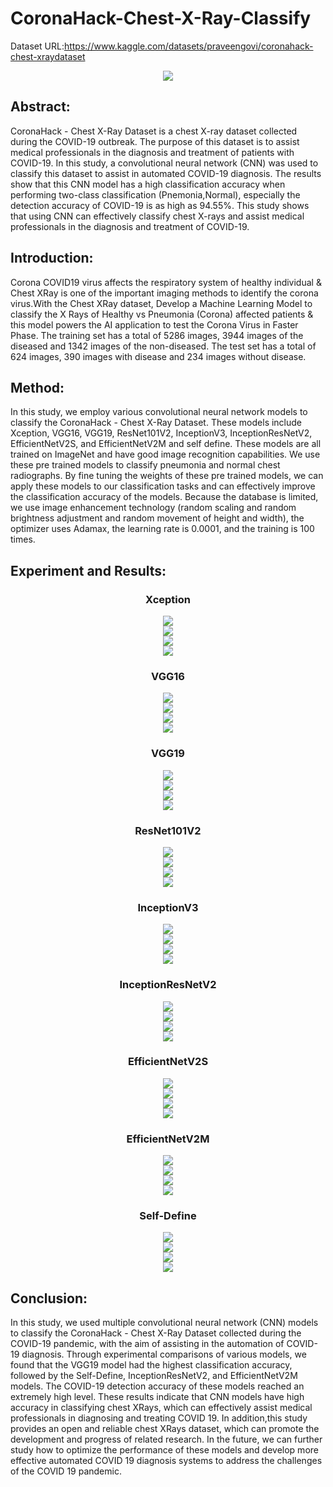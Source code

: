 # CoronaHack-Chest-X-Ray-Classify
 
Dataset URL:https://www.kaggle.com/datasets/praveengovi/coronahack-chest-xraydataset

<div align="center">
<img src="https://github.com/Wade0125Studio/CoronaHack-Chest-X-Ray-Classify/blob/main/img/AI-Covid19-Logo.jpg">
</div>


<h2>Abstract:</h2>
CoronaHack - Chest X-Ray Dataset is a chest X-ray dataset collected during the COVID-19 outbreak. The purpose of this dataset is to assist medical professionals in the diagnosis and treatment of patients with COVID-19. In this study, a convolutional neural network (CNN) was used to classify this dataset to assist in automated COVID-19 diagnosis. The results show that this CNN model has a high classification accuracy when performing two-class classification (Pnemonia,Normal), especially the detection accuracy of COVID-19 is as high as 94.55%. This study shows that using CNN can effectively classify chest X-rays and assist medical professionals in the diagnosis and treatment of COVID-19.
<h2>Introduction:</h2>
Corona COVID19 virus affects the respiratory system of healthy individual & Chest XRay is one of the important imaging methods to identify the corona virus.With the Chest XRay dataset, Develop a Machine Learning Model to classify the X Rays of Healthy vs Pneumonia (Corona) affected patients & this model powers the AI application to test the Corona Virus in Faster Phase.
The training set has a total of 5286 images, 3944 images of the diseased and 1342 images of the non-diseased. The test set has a total of 624 images, 390 images with disease and 234 images without disease.

<h2>Method:</h2>
In this study, we employ various convolutional neural network models to classify the CoronaHack - Chest X-Ray Dataset. These models include Xception, VGG16, VGG19, ResNet101V2, InceptionV3, InceptionResNetV2, EfficientNetV2S, and EfficientNetV2M and self define.
These models are all trained on ImageNet and have good image recognition capabilities. We use these pre trained models to classify pneumonia and normal chest radiographs. By fine tuning the weights of these pre trained models, we can apply these models to our classification tasks and can effectively improve the classification accuracy of the models.
Because the database is limited, we use image enhancement technology (random scaling and random brightness adjustment and random movement of height and width), the optimizer uses Adamax, the learning rate is 0.0001, and the training is 100 times.
<h2>Experiment and Results:</h2>
<h3 align="center">Xception</h3>
<div align="center">
<img src="https://github.com/Wade0125Studio/CoronaHack-Chest-X-Ray-Classify/blob/main/img/Training_history%20Xception.png">
</div>
<div align="center">
<img src="https://github.com/Wade0125Studio/CoronaHack-Chest-X-Ray-Classify/blob/main/img/Confusion%20Matrix%20Xception.png">
</div>
<div align="center">
<img src="https://github.com/Wade0125Studio/CoronaHack-Chest-X-Ray-Classify/blob/main/img/Xception-Results.png">
</div>
<div align="center">
<img src="https://github.com/Wade0125Studio/CoronaHack-Chest-X-Ray-Classify/blob/main/img/Xception%20results%20EX.png">
</div>

<h3 align="center">VGG16</h3>
<div align="center">
<img src="https://github.com/Wade0125Studio/CoronaHack-Chest-X-Ray-Classify/blob/main/img/Training_history%20VGG16.png">
</div>
<div align="center">
<img src="https://github.com/Wade0125Studio/CoronaHack-Chest-X-Ray-Classify/blob/main/img/Confusion%20Matrix%20VGG16.png">
</div>
<div align="center">
<img src="https://github.com/Wade0125Studio/CoronaHack-Chest-X-Ray-Classify/blob/main/img/VGG16-Results.png">
</div>
<div align="center">
<img src="https://github.com/Wade0125Studio/CoronaHack-Chest-X-Ray-Classify/blob/main/img/VGG16%20results%20EX.png">
</div>
<h3 align="center">VGG19</h3>
<div align="center">
<img src="https://github.com/Wade0125Studio/CoronaHack-Chest-X-Ray-Classify/blob/main/img/Training_history%20VGG19.png">
</div>
<div align="center">
<img src="https://github.com/Wade0125Studio/CoronaHack-Chest-X-Ray-Classify/blob/main/img/Confusion%20Matrix%20VGG19.png">
</div>
<div align="center">
<img src="https://github.com/Wade0125Studio/CoronaHack-Chest-X-Ray-Classify/blob/main/img/VGG19-Results.png">
</div>
<div align="center">
<img src="https://github.com/Wade0125Studio/CoronaHack-Chest-X-Ray-Classify/blob/main/img/VGG19%20results%20EX.png">
</div>
<h3 align="center">ResNet101V2</h3>
<div align="center">
<img src="https://github.com/Wade0125Studio/CoronaHack-Chest-X-Ray-Classify/blob/main/img/Training_history%20ResNet101V2.png">
</div>
<div align="center">
<img src="https://github.com/Wade0125Studio/CoronaHack-Chest-X-Ray-Classify/blob/main/img/Confusion%20Matrix%20ResNet101V2.png">
</div>
<div align="center">
<img src="https://github.com/Wade0125Studio/CoronaHack-Chest-X-Ray-Classify/blob/main/img/ResNet101V2-Results.png">
</div>
<div align="center">
<img src="https://github.com/Wade0125Studio/CoronaHack-Chest-X-Ray-Classify/blob/main/img/ResNet101V2%20Results%20EX.png">
</div>
<h3 align="center">InceptionV3</h3>
<div align="center">
<img src="https://github.com/Wade0125Studio/CoronaHack-Chest-X-Ray-Classify/blob/main/img/Training_history%20InceptionV3.png">
</div>
<div align="center">
<img src="https://github.com/Wade0125Studio/CoronaHack-Chest-X-Ray-Classify/blob/main/img/Confusion%20Matrix%20InceptionV3.png">
</div>
<div align="center">
<img src="https://github.com/Wade0125Studio/CoronaHack-Chest-X-Ray-Classify/blob/main/img/InceptionV3-Results.png">
</div>
<div align="center">
<img src="https://github.com/Wade0125Studio/CoronaHack-Chest-X-Ray-Classify/blob/main/img/InceptionV3%20Results%20EX.png">
</div>

<h3 align="center">InceptionResNetV2</h3>
<div align="center">
<img src="https://github.com/Wade0125Studio/CoronaHack-Chest-X-Ray-Classify/blob/main/img/Training_history%20InceptionResNetV2.png">
</div>
<div align="center">
<img src="https://github.com/Wade0125Studio/CoronaHack-Chest-X-Ray-Classify/blob/main/img/Confusion%20Matrix%20InceptionResNetV2.png">
</div>
<div align="center">
<img src="https://github.com/Wade0125Studio/CoronaHack-Chest-X-Ray-Classify/blob/main/img/InceptionResNetV2-Result.png">
</div>
<div align="center">
<img src="https://github.com/Wade0125Studio/CoronaHack-Chest-X-Ray-Classify/blob/main/img/InceptionResNetV2%20Results%20EX.png">
</div>
<h3 align="center">EfficientNetV2S</h3>
<div align="center">
<img src="https://github.com/Wade0125Studio/CoronaHack-Chest-X-Ray-Classify/blob/main/img/Training_history%20EfficientNetV2S.png">
</div>
<div align="center">
<img src="https://github.com/Wade0125Studio/CoronaHack-Chest-X-Ray-Classify/blob/main/img/Confusion%20Matrix%20EfficientNetV2S.png">
</div>
<div align="center">
<img src="https://github.com/Wade0125Studio/CoronaHack-Chest-X-Ray-Classify/blob/main/img/EfficientNetV2S-Result.png">
</div>
<div align="center">
<img src="https://github.com/Wade0125Studio/CoronaHack-Chest-X-Ray-Classify/blob/main/img/EfficientNetV2S%20Results%20EX.png">
</div>
<h3 align="center">EfficientNetV2M</h3>
<div align="center">
<img src="https://github.com/Wade0125Studio/CoronaHack-Chest-X-Ray-Classify/blob/main/img/Training_history%20EfficientNetV2M.png">
</div>
<div align="center">
<img src="https://github.com/Wade0125Studio/CoronaHack-Chest-X-Ray-Classify/blob/main/img/Confusion%20Matrix%20EfficientNetV2M.png">
</div>
<div align="center">
<img src="https://github.com/Wade0125Studio/CoronaHack-Chest-X-Ray-Classify/blob/main/img/EfficientNetV2M-Resultpng.PNG">
</div>
<div align="center">
<img src="https://github.com/Wade0125Studio/CoronaHack-Chest-X-Ray-Classify/blob/main/img/EfficientNetV2M%20Results%20EX.png">
</div>
<h3 align="center">Self-Define</h3>
<div align="center">
<img src="https://github.com/Wade0125Studio/CoronaHack-Chest-X-Ray-Classify/blob/main/img/Training_history%20self-define.png">
</div>
<div align="center">
<img src="https://github.com/Wade0125Studio/CoronaHack-Chest-X-Ray-Classify/blob/main/img/Confusion%20Matrix%20Self-Define.png">
</div>
<div align="center">
<img src="https://github.com/Wade0125Studio/CoronaHack-Chest-X-Ray-Classify/blob/main/img/Self-Define-Result.png">
</div>
<div align="center">
<img src="https://github.com/Wade0125Studio/CoronaHack-Chest-X-Ray-Classify/blob/main/img/Self-Define%20Results%20EX.png">
</div>


<h2>Conclusion:</h2>
In this study, we used multiple convolutional neural network (CNN) models to classify the CoronaHack - Chest X-Ray Dataset collected during the COVID-19 pandemic, with the aim of assisting in the automation of COVID-19 diagnosis. Through experimental comparisons of various models, we found that the VGG19 model had the highest classification accuracy, followed by the Self-Define, InceptionResNetV2, and EfficientNetV2M models. The COVID-19 detection accuracy of these models reached an extremely high level.
These results indicate that CNN models have high accuracy in classifying chest
XRays, which can effectively assist medical professionals in diagnosing and treating COVID 19. In addition,this study provides an open and reliable chest XRays dataset, which can promote the development and progress of related research.
In the future, we can further study how to optimize the performance of these models and develop more effective automated COVID 19 diagnosis systems to address the challenges of the COVID 19 pandemic.




